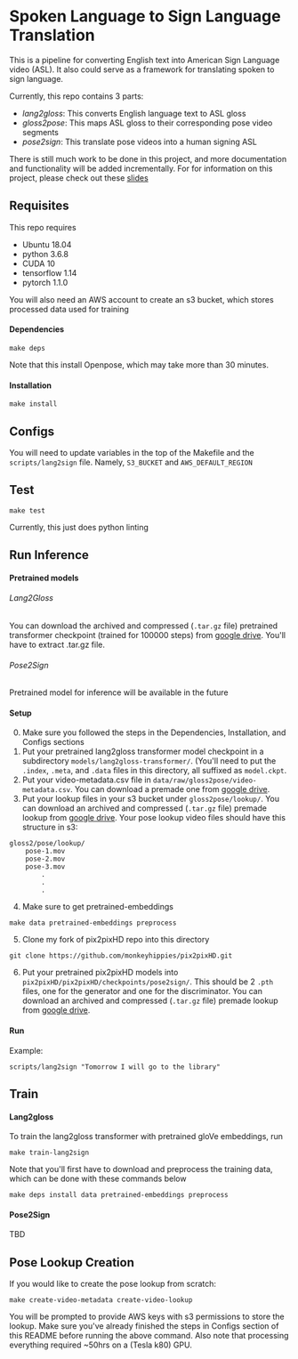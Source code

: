 # Spoken Language to Sign Language Translation
This is a pipeline for converting English text into American Sign Language video (ASL). It also could serve as a framework for translating spoken to sign language.

Currently, this repo contains 3 parts:
- *lang2gloss*: This converts English language text to ASL gloss
- *gloss2pose*: This maps ASL gloss to their corresponding pose video segments
- *pose2sign*: This translate pose videos into a human signing ASL

There is still much work to be done in this project, and more documentation and functionality will be added incrementally. For for information on this project, please check out these [slides](https://docs.google.com/presentation/d/1s3JhlHCMlmyKX8DU9nRkJ86dzdDNtG8nyAAYZS5EDhw/)

## Requisites
This repo requires
- Ubuntu 18.04
- python 3.6.8
- CUDA 10
- tensorflow 1.14
- pytorch 1.1.0

You will also need an AWS account to create an s3 bucket, which stores processed data used for training

#### Dependencies

```
make deps
```

Note that this install Openpose, which may take more than 30 minutes.

#### Installation
 
```
make install
```

## Configs
You will need to update variables in the top of the Makefile and the `scripts/lang2sign` file. Namely, `S3_BUCKET` and `AWS_DEFAULT_REGION`

## Test

```
make test
```

Currently, this just does python linting

## Run Inference
#### Pretrained models
###### Lang2Gloss
You can download the archived and compressed (`.tar.gz` file) pretrained transformer checkpoint (trained for 100000 steps) from [google drive](https://drive.google.com/open?id=1-4peAKJdw7QOqyK8S9B1wGV6dERIpe5G). You'll have to extract .tar.gz file.

###### Pose2Sign
Pretrained model for inference will be available in the future

#### Setup
0. Make sure you followed the steps in the Dependencies, Installation, and Configs sections
1. Put your pretrained lang2gloss transformer model checkpoint in a subdirectory `models/lang2gloss-transformer/`. (You'll need to put the `.index`, `.meta`, and `.data` files in this directory, all suffixed as `model.ckpt`.
2. Put your video-metadata.csv file in `data/raw/gloss2pose/video-metadata.csv`. You can download a premade one from [google drive](https://drive.google.com/open?id=1-6mEINVrWKncQZP9BxfxecVVA4DszFSo).
3. Put your lookup files in your s3 bucket under `gloss2pose/lookup/`. You can download an archived and compressed (`.tar.gz` file) premade lookup from [google drive](https://drive.google.com/open?id=1sRPA9nrA4sos6iy7bJoAl9kanyWeTz5D). Your pose lookup video files should have this structure in s3:
```
gloss2/pose/lookup/
    pose-1.mov
    pose-2.mov
    pose-3.mov
        .
        .
        .
```
4. Make sure to get pretrained-embeddings
```
make data pretrained-embeddings preprocess
```

5. Clone my fork of pix2pixHD repo into this directory
```
git clone https://github.com/monkeyhippies/pix2pixHD.git
```

6. Put your pretrained pix2pixHD models into `pix2pixHD/pix2pixHD/checkpoints/pose2sign/`. This should be 2 `.pth` files, one for the generator and one for the discriminator. You can download an archived and compressed (`.tar.gz` file) premade lookup from [google drive](https://drive.google.com/open?id=1nezi8VuEBm8PvEt1RVkAozNfDtTodi1u).
#### Run
Example:

```
scripts/lang2sign "Tomorrow I will go to the library"
```

## Train
#### Lang2gloss
To train the lang2gloss transformer with pretrained gloVe embeddings, run

```
make train-lang2sign
```

Note that you'll first have to download and preprocess the training data, which can be done with these commands below

```
make deps install data pretrained-embeddings preprocess
```

#### Pose2Sign

TBD

## Pose Lookup Creation
If you would like to create the pose lookup from scratch:

```
make create-video-metadata create-video-lookup
```

You will be prompted to provide AWS keys with s3 permissions to store the lookup. Make sure you've already finished the steps in Configs section of this README before running the above command. Also note that processing everything required ~50hrs on a (Tesla k80) GPU.
